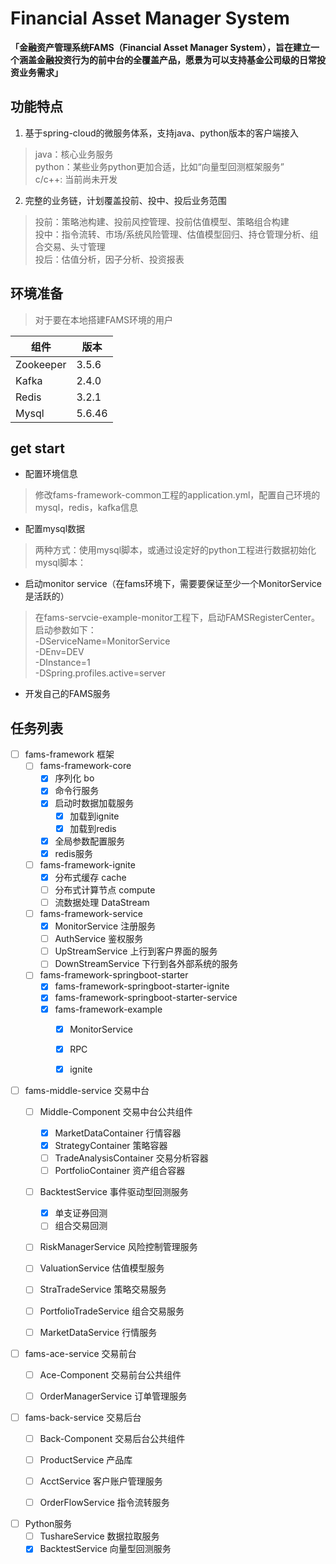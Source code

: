 # Financial Asset Manager System

**「金融资产管理系统FAMS（Financial Asset Manager System），旨在建立一个涵盖金融投资行为的前中台的全覆盖产品，愿景为可以支持基金公司级的日常投资业务需求」**



## 功能特点

1. 基于spring-cloud的微服务体系，支持java、python版本的客户端接入

> java：核心业务服务  
> python：某些业务python更加合适，比如“向量型回测框架服务”  
> c/c++: 当前尚未开发  


2. 完整的业务链，计划覆盖投前、投中、投后业务范围 
> 投前：策略池构建、投前风控管理、投前估值模型、策略组合构建  
> 投中：指令流转、市场/系统风险管理、估值模型回归、持仓管理分析、组合交易、头寸管理  
> 投后：估值分析，因子分析、投资报表  



## 环境准备
> 对于要在本地搭建FAMS环境的用户

| 组件  | 版本 | 
| ------------- | ------------- |
| Zookeeper  |3.5.6  |
| Kafka  	 | 2.4.0  |
| Redis      |3.2.1  |
| Mysql  	 | 5.6.46  |

## get start

- 配置环境信息
> 修改fams-framework-common工程的application.yml，配置自己环境的mysql，redis，kafka信息
- 配置mysql数据
> 两种方式：使用mysql脚本，或通过设定好的python工程进行数据初始化
  mysql脚本：
- 启动monitor service（在fams环境下，需要要保证至少一个MonitorService是活跃的）
> 在fams-servcie-example-monitor工程下，启动FAMSRegisterCenter。启动参数如下：  
  -DServiceName=MonitorService  
  -DEnv=DEV  
  -DInstance=1  
  -DSpring.profiles.active=server  
- 开发自己的FAMS服务


## 任务列表

- [ ] fams-framework 框架
  - [ ] fams-framework-core
    - [x] 序列化 bo
    - [x] 命令行服务
    - [x] 启动时数据加载服务
      - [x] 加载到ignite
      - [x] 加载到redis
    - [x] 全局参数配置服务
    - [x] redis服务
  - [ ] fams-framework-ignite
    - [x] 分布式缓存 cache
    - [ ] 分布式计算节点 compute
    - [ ] 流数据处理 DataStream
  - [ ] fams-framework-service
    - [x] MonitorService 注册服务
    - [ ] AuthService 鉴权服务
    - [ ] UpStreamService 上行到客户界面的服务
    - [ ] DownStreamService 下行到各外部系统的服务
  - [ ] fams-framework-springboot-starter
    - [x] fams-framework-springboot-starter-ignite
    - [x] fams-framework-springboot-starter-service
    - [x] fams-framework-example
      - [x] MonitorService
      - [x] RPC
      - [x] ignite


- [ ] fams-middle-service 交易中台
  - [ ] Middle-Component 交易中台公共组件
    - [x] MarketDataContainer 行情容器
    - [x] StrategyContainer 策略容器
    - [ ] TradeAnalysisContainer 交易分析容器
    - [ ] PortfolioContainer 资产组合容器
  - [ ] BacktestService 事件驱动型回测服务
    - [x] 单支证券回测
    - [ ] 组合交易回测
  - [ ] RiskManagerService 风险控制管理服务
  - [ ] ValuationService 估值模型服务
  - [ ] StraTradeService 策略交易服务
  - [ ] PortfolioTradeService 组合交易服务
  - [ ] MarketDataService 行情服务


- [ ] fams-ace-service 交易前台
  - [ ] Ace-Component 交易前台公共组件
  - [ ] OrderManagerService 订单管理服务


- [ ] fams-back-service 交易后台
  - [ ] Back-Component 交易后台公共组件
  - [ ] ProductService 产品库
  - [ ] AcctService 客户账户管理服务
  - [ ] OrderFlowService 指令流转服务


- [ ] Python服务
  - [ ] TushareService 数据拉取服务
  - [x] BacktestService 向量型回测服务
